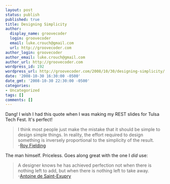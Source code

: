 ```yaml
---
layout: post
status: publish
published: true
title: Designing Simplicity
author:
  display_name: groovecoder
  login: groovecoder
  email: luke.crouch@gmail.com
  url: http://groovecoder.com
author_login: groovecoder
author_email: luke.crouch@gmail.com
author_url: http://groovecoder.com
wordpress_id: 192
wordpress_url: http://groovecoder.com/2008/10/30/designing-simplicity/
date: '2008-10-30 16:30:00 -0500'
date_gmt: '2008-10-30 22:30:00 -0500'
categories:
- Uncategorized
tags: []
comments: []
---
```

<p>Dang! I wish I had this quote when I was making my REST slides for Tulsa Tech Fest. It's perfect!</p>
<blockquote><p>I think most people just make the mistake that it should be simple to design simple things. In reality, the effort required to design something is inversely proportional to the simplicity of the result.<br />-<a href="http://roy.gbiv.com/untangled/2008/rest-apis-must-be-hypertext-driven#comment-724">Roy Fielding</a></p></blockquote>
<p>The man himself. Priceless. Goes along great with the one I <span style="font-style:italic;">did</span> use:</p>
<blockquote><p>A designer knows he has achieved perfection not when there is nothing left to add, but when there is nothing left to take away.<br />-<a href="http://www.jimpoz.com/quotes/Speaker:Antoine_de_Saint-Exup%E9ry">Antoine de Saint-Exupry</a></p></blockquote>
